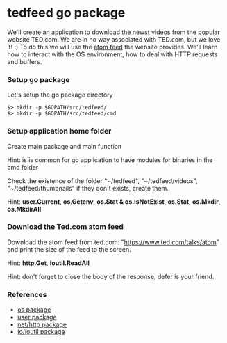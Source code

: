 # tedfeed go package
We'll create an application to download the newst videos from the popular website TED.com.
We are in no way associated with TED.com, but we love it! :)
To do this we will use the [atom feed](https://en.wikipedia.org/wiki/Atom_(standard)) the website provides.
We'll learn how to interact with the OS environment, how to deal with HTTP requests and buffers.

### Setup go package
Let's setup the go package directory

    $> mkdir -p $GOPATH/src/tedfeed/
    $> mkdir -p $GOPATH/src/tedfeed/cmd


### Setup application home folder
Create main package and main function

Hint: is is common for go application to have modules for binaries in the cmd folder

Check the existence of the folder "~/tedfeed", "~/tedfeed/videos",
"~/tedfeed/thumbnails" if they don't exists, create them.

Hint: **user.Current**, **os.Getenv**, **os.Stat & os.IsNotExist**, **os.Stat**, **os.Mkdir**, **os.MkdirAll**


### Download the Ted.com atom feed
Download the atom feed from ted.com: "https://www.ted.com/talks/atom" and print the size of the
feed to the screen.

Hint: **http.Get**, **ioutil.ReadAll**

Hint: don't forget to close the body of the response, defer is your friend.


### References
* [os package](https://golang.org/pkg/os/)
* [user package](https://golang.org/pkg/os/user/)
* [net/http package](https://golang.org/pkg/net/http/)
* [io/ioutil package](https://golang.org/pkg/io/ioutil/)
